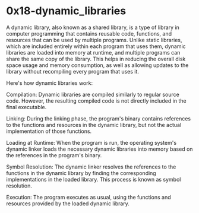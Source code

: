 # 0x18-dynamic_libraries
A dynamic library, also known as a shared library, is a type of library in computer programming that contains reusable code, functions, and resources that can be used by multiple programs. Unlike static libraries, which are included entirely within each program that uses them, dynamic libraries are loaded into memory at runtime, and multiple programs can share the same copy of the library. This helps in reducing the overall disk space usage and memory consumption, as well as allowing updates to the library without recompiling every program that uses it.

Here's how dynamic libraries work:

Compilation: Dynamic libraries are compiled similarly to regular source code. However, the resulting compiled code is not directly included in the final executable.

Linking: During the linking phase, the program's binary contains references to the functions and resources in the dynamic library, but not the actual implementation of those functions.

Loading at Runtime: When the program is run, the operating system's dynamic linker loads the necessary dynamic libraries into memory based on the references in the program's binary.

Symbol Resolution: The dynamic linker resolves the references to the functions in the dynamic library by finding the corresponding implementations in the loaded library. This process is known as symbol resolution.

Execution: The program executes as usual, using the functions and resources provided by the loaded dynamic library.
